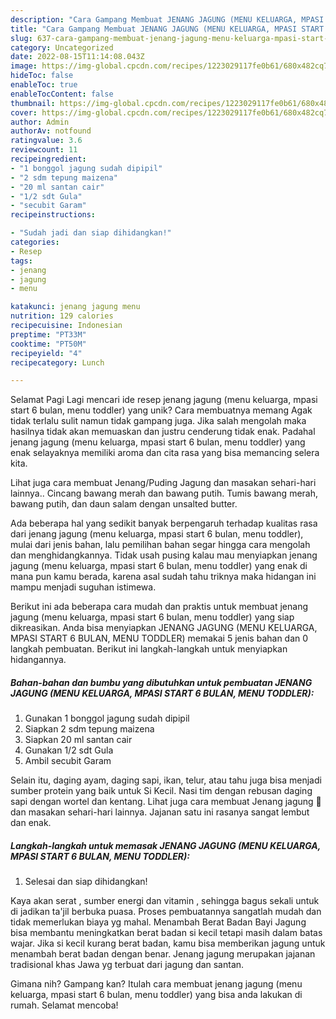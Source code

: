 ```yaml
---
description: "Cara Gampang Membuat JENANG JAGUNG (MENU KELUARGA, MPASI START 6 BULAN, MENU TODDLER) yang Lezat, Lezat"
title: "Cara Gampang Membuat JENANG JAGUNG (MENU KELUARGA, MPASI START 6 BULAN, MENU TODDLER) yang Lezat, Lezat"
slug: 637-cara-gampang-membuat-jenang-jagung-menu-keluarga-mpasi-start-6-bulan-menu-toddler-yang-lezat-lezat
category: Uncategorized
date: 2022-08-15T11:14:08.043Z
image: https://img-global.cpcdn.com/recipes/1223029117fe0b61/680x482cq70/jenang-jagung-menu-keluarga-mpasi-start-6-bulan-menu-toddler-foto-resep-utama.jpg
hideToc: false
enableToc: true
enableTocContent: false
thumbnail: https://img-global.cpcdn.com/recipes/1223029117fe0b61/680x482cq70/jenang-jagung-menu-keluarga-mpasi-start-6-bulan-menu-toddler-foto-resep-utama.jpg
cover: https://img-global.cpcdn.com/recipes/1223029117fe0b61/680x482cq70/jenang-jagung-menu-keluarga-mpasi-start-6-bulan-menu-toddler-foto-resep-utama.jpg
author: Admin
authorAv: notfound
ratingvalue: 3.6
reviewcount: 11
recipeingredient:
- "1 bonggol jagung sudah dipipil"
- "2 sdm tepung maizena"
- "20 ml santan cair"
- "1/2 sdt Gula"
- "secubit Garam"
recipeinstructions:

- "Sudah jadi dan siap dihidangkan!"
categories:
- Resep
tags:
- jenang
- jagung
- menu

katakunci: jenang jagung menu 
nutrition: 129 calories
recipecuisine: Indonesian
preptime: "PT33M"
cooktime: "PT50M"
recipeyield: "4"
recipecategory: Lunch

---
```



Selamat Pagi Lagi mencari ide resep jenang jagung (menu keluarga, mpasi start 6 bulan, menu toddler) yang unik? Cara membuatnya memang Agak tidak terlalu sulit namun tidak gampang juga. Jika salah mengolah maka hasilnya tidak akan memuaskan dan justru cenderung tidak enak. Padahal jenang jagung (menu keluarga, mpasi start 6 bulan, menu toddler) yang enak selayaknya memiliki aroma dan cita rasa yang bisa memancing selera kita.


Lihat juga cara membuat Jenang/Puding Jagung dan masakan sehari-hari lainnya.. Cincang bawang merah dan bawang putih. Tumis bawang merah, bawang putih, dan daun salam dengan unsalted butter.

Ada beberapa hal yang sedikit banyak berpengaruh terhadap kualitas rasa dari jenang jagung (menu keluarga, mpasi start 6 bulan, menu toddler), mulai dari jenis bahan, lalu pemilihan bahan segar hingga cara mengolah dan menghidangkannya. Tidak usah pusing kalau mau menyiapkan jenang jagung (menu keluarga, mpasi start 6 bulan, menu toddler) yang enak di mana pun kamu berada, karena asal sudah tahu triknya maka hidangan ini mampu menjadi suguhan istimewa.


Berikut ini ada beberapa cara mudah dan praktis untuk membuat jenang jagung (menu keluarga, mpasi start 6 bulan, menu toddler) yang siap dikreasikan. Anda bisa menyiapkan JENANG JAGUNG (MENU KELUARGA, MPASI START 6 BULAN, MENU TODDLER) memakai 5 jenis bahan dan 0 langkah pembuatan. Berikut ini langkah-langkah untuk menyiapkan hidangannya.

<!--inarticleads1-->

##### Bahan-bahan dan bumbu yang dibutuhkan untuk pembuatan JENANG JAGUNG (MENU KELUARGA, MPASI START 6 BULAN, MENU TODDLER):

1. Gunakan 1 bonggol jagung sudah dipipil
1. Siapkan 2 sdm tepung maizena
1. Siapkan 20 ml santan cair
1. Gunakan 1/2 sdt Gula
1. Ambil secubit Garam


Selain itu, daging ayam, daging sapi, ikan, telur, atau tahu juga bisa menjadi sumber protein yang baik untuk Si Kecil. Nasi tim dengan rebusan daging sapi dengan wortel dan kentang. Lihat juga cara membuat Jenang jagung 🌽 dan masakan sehari-hari lainnya. Jajanan satu ini rasanya sangat lembut dan enak. 

<!--inarticleads2-->

##### Langkah-langkah untuk memasak JENANG JAGUNG (MENU KELUARGA, MPASI START 6 BULAN, MENU TODDLER):


1. Selesai dan siap dihidangkan!

Kaya akan serat , sumber energi dan vitamin , sehingga bagus sekali untuk di jadikan ta&#39;jil berbuka puasa. Proses pembuatannya sangatlah mudah dan tidak memerlukan biaya yg mahal. Menambah Berat Badan Bayi Jagung bisa membantu meningkatkan berat badan si kecil tetapi masih dalam batas wajar. Jika si kecil kurang berat badan, kamu bisa memberikan jagung untuk menambah berat badan dengan benar. Jenang jagung merupakan jajanan tradisional khas Jawa yg terbuat dari jagung dan santan. 

Gimana nih? Gampang kan? Itulah cara membuat jenang jagung (menu keluarga, mpasi start 6 bulan, menu toddler) yang bisa anda lakukan di rumah. Selamat mencoba!
